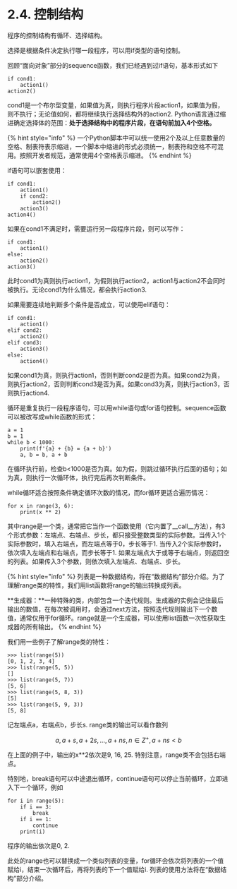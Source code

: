 # 2.4. 控制结构

程序的控制结构有循环、选择结构。

选择是根据条件决定执行哪一段程序，可以用if类型的语句控制。

回顾“面向对象”部分的sequence函数，我们已经遇到过if语句，基本形式如下

```
if cond1:
    action1()
action2()
```

cond1是一个布尔型变量，如果值为真，则执行程序片段action1，如果值为假，则不执行；无论值如何，都将继续执行选择结构外的action2. Python语言通过缩进确定选择体的范围：**处于选择结构中的程序片段，在语句前加入4个空格。**

{% hint style="info" %}
一个Python脚本中可以统一使用2个及以上任意数量的空格、制表符表示缩进，一个脚本中缩进的形式必须统一，制表符和空格不可混用。按照开发者规范，通常使用4个空格表示缩进。
{% endhint %}

if语句可以嵌套使用：

```
if cond1:
    action1()
    if cond2:
        action2()
    action3()
action4()
```

如果在cond1不满足时，需要运行另一段程序片段，则可以写作：

```
if cond1:
    action1()
else:
    action2()
action3()
```

此时cond1为真则执行action1，为假则执行action2，action1与action2不会同时被执行。无论cond1为什么情况，都会执行action3.

如果需要连续地判断多个条件是否成立，可以使用elif语句：

```
if cond1:
    action1()
elif cond2:
    action2()
elif cond3:
    action3()
else:
    action4()
```

如果cond1为真，则执行action1，否则判断cond2是否为真。如果cond2为真，则执行action2，否则判断cond3是否为真。如果cond3为真，则执行action3，否则执行action4.

循环是重复执行一段程序语句，可以用while语句或for语句控制。sequence函数可以被改写成while函数的形式：

```
a = 1
b = 1
while b < 1000:
    print(f'{a} + {b} = {a + b}')
    a, b = b, a + b
```

在循环执行前，检查b<1000是否为真。如为假，则跳过循环执行后面的语句；如为真，则执行一次循环体，执行完后再次判断条件。

while循环适合按照条件确定循环次数的情况，而for循环更适合遍历情况：

```
for x in range(3, 6):
    print(x ** 2)
```

其中range是一个类，通常把它当作一个函数使用（它内置了\_\_call\_\_方法），有3个形式参数：左端点、右端点、步长，都只接受整数类型的实际参数。当传入1个实际参数时，填入右端点，而左端点等于0，步长等于1. 当传入2个实际参数时，依次填入左端点和右端点，而步长等于1. 如果左端点大于或等于右端点，则返回空的列表。如果传入3个参数，则依次填入左端点、右端点、步长。

{% hint style="info" %}
列表是一种数据结构，将在“数据结构”部分介绍。为了理解range类的特性，我们用list函数将range的输出转换成列表。

**生成器：**一种特殊的类，内部包含一个迭代规则。生成器的实例会记住最后输出的数值，在每次被调用时，会通过next方法，按照迭代规则输出下一个数值，通常仅用于for循环。range就是一个生成器，可以使用list函数一次性获取生成器的所有输出。
{% endhint %}

我们用一些例子了解range类的特性：

```
>>> list(range(5))
[0, 1, 2, 3, 4]
>>> list(range(5, 5))
[]
>>> list(range(5, 7))
[5, 6]
>>> list(range(5, 8, 3))
[5]
>>> list(range(5, 9, 3))
[5, 8]
```

记左端点a，右端点b，步长s. range类的输出可以看作数列

$$
{a, a+s, a+2s, ..., a+ns}, n\in Z^+, a + ns < b
$$

在上面的例子中，输出的x\*\*2依次是9, 16, 25. 特别注意，range类不会包括右端点。

特别地，break语句可以中途退出循环，continue语句可以停止当前循环，立即进入下一个循环，例如

```
for i in range(5):
    if i == 3:
        break
    if i == 1:
        continue
    print(i)
```

程序的输出依次是0, 2.

此处的range也可以替换成一个类似列表的变量，for循环会依次将列表的一个值赋给i，结束一次循环后，再将列表的下一个值赋给i. 列表的使用方法将在“数据结构”部分介绍。
